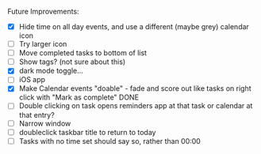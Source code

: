 Future Improvements:

- [x] Hide time on all day events, and use a different (maybe grey) calendar icon   
- [ ] Try larger icon
- [ ] Move completed tasks to bottom of list  
- [ ] Show tags? (not sure about this)  
- [x] dark mode toggle... 
- [ ] iOS app
- [x] Make Calendar events "doable" - fade and score out like tasks on right click with "Mark as complete" DONE
- [ ] Double clicking on task opens reminders app at that task or calendar at that entry?
- [ ] Narrow window
- [ ] doubleclick  taskbar title  to return to today
- [ ] Tasks with no time set should say so, rather than 00:00
